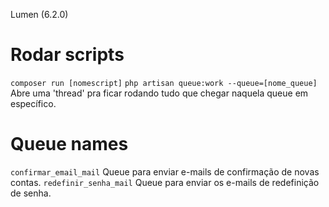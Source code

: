 Lumen (6.2.0)

# Rodar scripts

`composer run [nomescript]`
`php artisan queue:work --queue=[nome_queue]` Abre uma 'thread' pra ficar rodando tudo que chegar naquela queue em específico.

# Queue names

`confirmar_email_mail` Queue para enviar e-mails de confirmação de novas contas.
`redefinir_senha_mail` Queue para enviar os e-mails de redefinição de senha.
